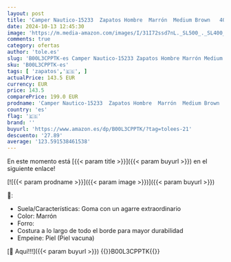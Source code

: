 ```yaml
---
layout: post
title: 'Camper Nautico-15233  Zapatos Hombre  Marrón  Medium Brown   40 EU'
date: 2024-10-13 12:45:30
image: 'https://m.media-amazon.com/images/I/31I72ssd7nL._SL500_._SL400_.jpg'
comments: true
category: ofertas
author: 'tole.es'
slug: 'B00L3CPPTK-es Camper Nautico-15233 Zapatos Hombre Marrón Medium Brown 40 EU'
sku: 'B00L3CPPTK-es'
tags: [ 'zapatos','🇪🇸', ]
actualPrice: 143.5 EUR
currency: EUR
price: 143.5
comparePrice: 199.0 EUR
prodname: 'Camper Nautico-15233  Zapatos Hombre  Marrón  Medium Brown   40 EU'
country: 'es'
flag: '🇪🇸'
brand: ''
buyurl: 'https://www.amazon.es/dp/B00L3CPPTK/?tag=tolees-21'
descuento: '27.89'
average: '123.591538461538'
---
```


En este momento está [{{< param title >}}]({{< param buyurl >}}) en el siguiente enlace!

[![{{< param prodname >}}]({{< param image >}})]({{< param buyurl >}})

🔎:

- Suela/Características: Goma con un agarre extraordinario
- Color: Marrón
- Forro:
- Costura a lo largo de todo el borde para mayor durabilidad
- Empeine: Piel (Piel vacuna)

[🛒 Aquí!!!]({{< param buyurl >}})
{{<world>}}B00L3CPPTK{{</world>}}
